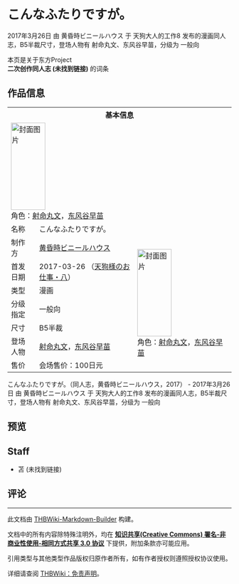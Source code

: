 # こんなふたりですが。

<!-- source html: G:\repos\THBWiki-Markdown-Builder\THBWikiMarkdown\Temp\main\b\ba\ns0%3A%E3%81%93%E3%82%93%E3%81%AA%E3%81%B5%E3%81%9F%E3%82%8A%E3%81%A7%E3%81%99%E3%81%8C%E3%80%82.html -->

2017年3月26日 由 黄昏時ビニールハウス 于 天狗大人的工作8 发布的漫画同人志，B5半裁尺寸，登场人物有 射命丸文、东风谷早苗，分级为 一般向

本页是关于东方Project  
 **二次创作同人志 (未找到链接)** 的词条
## 作品信息

<table><tbody><tr><th colspan="3">基本信息</th></tr><tr><td class="cover-artwork-mobile" colspan="2"><a href="./文件-こんなふたりですが。封面.jpg.md" class="image" title="封面图片"><img alt="封面图片" src="https://upload.thwiki.cc/thumb/f/f5/%E3%81%93%E3%82%93%E3%81%AA%E3%81%B5%E3%81%9F%E3%82%8A%E3%81%A7%E3%81%99%E3%81%8C%E3%80%82%E5%B0%81%E9%9D%A2.jpg/77px-%E3%81%93%E3%82%93%E3%81%AA%E3%81%B5%E3%81%9F%E3%82%8A%E3%81%A7%E3%81%99%E3%81%8C%E3%80%82%E5%B0%81%E9%9D%A2.jpg" decoding="async" loading="lazy" width="77" height="196" srcset="https://upload.thwiki.cc/thumb/f/f5/%E3%81%93%E3%82%93%E3%81%AA%E3%81%B5%E3%81%9F%E3%82%8A%E3%81%A7%E3%81%99%E3%81%8C%E3%80%82%E5%B0%81%E9%9D%A2.jpg/116px-%E3%81%93%E3%82%93%E3%81%AA%E3%81%B5%E3%81%9F%E3%82%8A%E3%81%A7%E3%81%99%E3%81%8C%E3%80%82%E5%B0%81%E9%9D%A2.jpg 1.5x, https://upload.thwiki.cc/thumb/f/f5/%E3%81%93%E3%82%93%E3%81%AA%E3%81%B5%E3%81%9F%E3%82%8A%E3%81%A7%E3%81%99%E3%81%8C%E3%80%82%E5%B0%81%E9%9D%A2.jpg/155px-%E3%81%93%E3%82%93%E3%81%AA%E3%81%B5%E3%81%9F%E3%82%8A%E3%81%A7%E3%81%99%E3%81%8C%E3%80%82%E5%B0%81%E9%9D%A2.jpg 2x" data-file-width="792" data-file-height="2000"></a><div class="cover-char">角色：<a href="./射命丸文.md" title="射命丸文">射命丸文</a>，<a href="./东风谷早苗.md" title="东风谷早苗">东风谷早苗</a></div></td>
</tr><tr><td class="label">名称</td><td colspan="2"> こんなふたりですが。 </td></tr><tr><td class="label">制作方</td><td><a href="./黄昏時ビニールハウス.md" title="黄昏時ビニールハウス">黄昏時ビニールハウス</a></td><td class="cover-artwork" rowspan="7" style="min-width:196px;"><a href="./文件-こんなふたりですが。封面.jpg.md" class="image" title="封面图片"><img alt="封面图片" src="https://upload.thwiki.cc/thumb/f/f5/%E3%81%93%E3%82%93%E3%81%AA%E3%81%B5%E3%81%9F%E3%82%8A%E3%81%A7%E3%81%99%E3%81%8C%E3%80%82%E5%B0%81%E9%9D%A2.jpg/77px-%E3%81%93%E3%82%93%E3%81%AA%E3%81%B5%E3%81%9F%E3%82%8A%E3%81%A7%E3%81%99%E3%81%8C%E3%80%82%E5%B0%81%E9%9D%A2.jpg" decoding="async" loading="lazy" width="77" height="196" srcset="https://upload.thwiki.cc/thumb/f/f5/%E3%81%93%E3%82%93%E3%81%AA%E3%81%B5%E3%81%9F%E3%82%8A%E3%81%A7%E3%81%99%E3%81%8C%E3%80%82%E5%B0%81%E9%9D%A2.jpg/116px-%E3%81%93%E3%82%93%E3%81%AA%E3%81%B5%E3%81%9F%E3%82%8A%E3%81%A7%E3%81%99%E3%81%8C%E3%80%82%E5%B0%81%E9%9D%A2.jpg 1.5x, https://upload.thwiki.cc/thumb/f/f5/%E3%81%93%E3%82%93%E3%81%AA%E3%81%B5%E3%81%9F%E3%82%8A%E3%81%A7%E3%81%99%E3%81%8C%E3%80%82%E5%B0%81%E9%9D%A2.jpg/155px-%E3%81%93%E3%82%93%E3%81%AA%E3%81%B5%E3%81%9F%E3%82%8A%E3%81%A7%E3%81%99%E3%81%8C%E3%80%82%E5%B0%81%E9%9D%A2.jpg 2x" data-file-width="792" data-file-height="2000"></a><div class="cover-char">角色：<a href="./射命丸文.md" title="射命丸文">射命丸文</a>，<a href="./东风谷早苗.md" title="东风谷早苗">东风谷早苗</a></div></td>
</tr><tr><td class="label">首发日期</td><td>2017-03-26&#160;（<a href="/展会作品列表?e=%E5%A4%A9%E7%8B%97%E5%A4%A7%E4%BA%BA%E7%9A%84%E5%B7%A5%E4%BD%9C%238">天狗様のお仕事・八</a>）</td></tr><tr><td class="label">类型</td><td>漫画</td></tr><tr><td class="label">分级指定</td><td>一般向</td></tr><tr><td class="label">尺寸</td><td>B5半裁</td></tr><tr><td class="label">登场人物</td><td><a href="./射命丸文.md" title="射命丸文">射命丸文</a>，<a href="./东风谷早苗.md" title="东风谷早苗">东风谷早苗</a></td></tr><tr><td class="label">售价</td><td>会场售价：100日元</td></tr></tbody></table>

こんなふたりですが。（同人志，黄昏時ビニールハウス，2017） - 2017年3月26日 由 黄昏時ビニールハウス 于 天狗大人的工作8 发布的漫画同人志，B5半裁尺寸，登场人物有 射命丸文、东风谷早苗，分级为 一般向
## 预览
## Staff
- 苫 (未找到链接)

## 评论




---

此文档由 [THBWiki-Markdown-Builder](https://github.com/Delsin-Yu/THBWiki-Markdown-Builder) 构建。

文档中的所有内容除特殊注明外，均在 [**知识共享(Creative Commons) 署名-非商业性使用-相同方式共享 3.0 协议**](https://creativecommons.org/licenses/by-sa/3.0/deed.zh-hans) 下提供，附加条款亦可能应用。

引用类型与其他类型作品版权归原作者所有，如有作者授权则遵照授权协议使用。

详细请查阅 [THBWiki：免责声明](https://thbwiki.cc/THBWiki:%E5%85%8D%E8%B4%A3%E5%A3%B0%E6%98%8E)。

